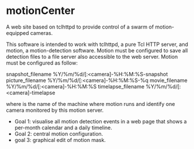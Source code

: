 # motionCenter
A web site based on tclhttpd to provide control of a swarm of motion-equipped cameras.

This software is intended to work with tclhttpd, a pure Tcl HTTP server, and motion, a motion-detection software. Motion must be configured to save all detection files to a file server also accessible to the web server. Motion must be configured as follow:

snapshot_filename %Y/%m/%d/<hostname>[:<camera]-%H:%M:%S-snapshot
picture_filename %Y/%m/%d/<hostname>[:<camera]-%H:%M:%S-%q
movie_filename %Y/%m/%d/<hostname>[:<camera]-%H:%M:%S
timelapse_filename %Y/%m/%d/<hostname>[:<camera]-timelapse

where <hostname> is the name of the machine where motion runs and <camera> identify one camera monitored by this motion server.

- Goal 1: visualise all motion detection events in a web page that shows a per-month calendar and a daily timeline.
- Goal 2: central motion configuration.
- goal 3: graphical edit of motion mask.
